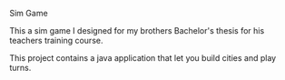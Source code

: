 Sim Game

This a sim game I designed for my brothers Bachelor's thesis for his teachers training course.

This project contains a java application that let you build cities and play turns.

